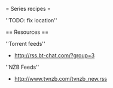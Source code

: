 = Series recipes =

 [wiki:Cookbook/Series/SimpleSeries Very basic series configuration]::
 [wiki:Cookbook/Series/Preset Manage series and multiple feeds easily]::
 [wiki:Cookbook/Series/DelugeMovedone Set deluge options trough series groups]::
 [wiki:Cookbook/Series/Advanced Advanced example with setting groups and qualities]::
 [wiki:Cookbook/Series/DelugeMultipleQualities Multiple qualities with different paths and series list + deluge]::

''TODO: fix location''

 [wiki:Cookbook/SeriesSabNZBd Set category from series name with sabnzbd]::
 [wiki:Cookbook/SetPath Set (download) path from series name]::

== Resources ==

''Torrent feeds''

 * http://rss.bt-chat.com/?group=3

''NZB Feeds''

 * http://www.tvnzb.com/tvnzb_new.rss